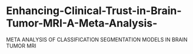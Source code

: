 # Enhancing-Clinical-Trust-in-Brain-Tumor-MRI-A-Meta-Analysis-
META ANALYSIS OF CLASSIFICATION SEGMENTATION MODELS IN BRAIN TUMOR MRI
